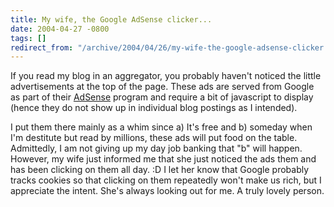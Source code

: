 ```yaml
---
title: My wife, the Google AdSense clicker...
date: 2004-04-27 -0800
tags: []
redirect_from: "/archive/2004/04/26/my-wife-the-google-adsense-clicker.aspx/"
---
```


If you read my blog in an aggregator, you probably haven't noticed the
little advertisements at the top of the page. These ads are served from
Google as part of their [AdSense](https://www.google.com/adsense/)
program and require a bit of javascript to display (hence they do not
show up in individual blog postings as I intended).

I put them there mainly as a whim since a) It's free and b) someday when
I'm destitute but read by millions, these ads will put food on the
table. Admittedly, I am not giving up my day job banking that "b" will
happen. However, my wife just informed me that she just noticed the ads
them and has been clicking on them all day. :D I let her know that
Google probably tracks cookies so that clicking on them repeatedly won't
make us rich, but I appreciate the intent. She's always looking out for
me. A truly lovely person.

